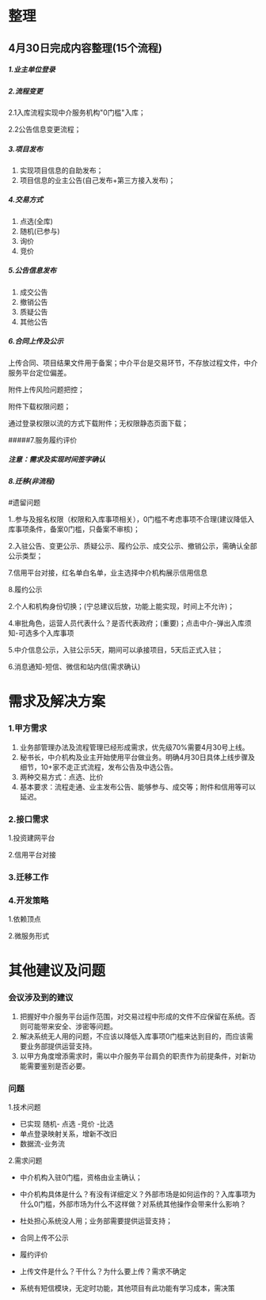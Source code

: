 # 整理

## 4月30日完成内容整理(15个流程)

##### 1.业主单位登录

##### 2.流程变更

2.1入库流程实现中介服务机构"0门槛"入库；

2.2公告信息变更流程；

##### 3.项目发布

1. 实现项目信息的自助发布；
2. 项目信息的业主公告(自己发布+第三方接入发布)；

##### 4.交易方式

1. 点选(全库)
2. 随机(已参与)
3. 询价
4. 竞价

##### 5.公告信息发布

1. 成交公告
2. 撤销公告
3. 质疑公告
4. 其他公告

##### 6.合同上传及公示

上传合同、项目结果文件用于备案；中介平台是交易环节，不存放过程文件，中介服务平台定位偏差。

附件上传风险问题把控；

附件下载权限问题；

通过登录权限以流的方式下载附件；无权限静态页面下载；

#####7.服务履约评价

##### 注意：需求及实现时间签字确认

##### 8.迁移(非流程)



#遗留问题

1..参与及报名权限（权限和入库事项相关），0门槛不考虑事项不合理(建议降低入库事项条件，备案0门槛，只备案不审核)；

2.入驻公告、变更公示、质疑公示、履约公示、成交公示、撤销公示，需确认全部公示类型；

7.信用平台对接，红名单白名单，业主选择中介机构展示信用信息

8.履约公示

2.个人和机构身份切换；(宁总建议后放，功能上能实现，时间上不允许)；

4.审批角色，运营人员代表什么？是否代表政府；(重要)；点击中介-弹出入库须知-可选多个入库事项

5.中介信息公示，入驻公示5天，期间可以承接项目，5天后正式入驻；

6.消息通知-短信、微信和站内信(需求确认)



# 需求及解决方案

### 1.甲方需求

1. 业务部管理办法及流程管理已经形成需求，优先级70%需要4月30号上线。
2. 秘书长，中介机构及业主开始使用平台做业务。明确4月30日具体上线步骤及细节，10+家不走正式流程，发布公告及中选公告。
3. 两种交易方式：点选、比价
4. 基本要求：流程走通、业主发布公告、能够参与、成交等；附件和信用等可以延迟。

### 2.接口需求

1.投资建网平台

2.信用平台对接

### 3.迁移工作

### 4.开发策略

1.依赖顶点

2.微服务形式

# 其他建议及问题

### 会议涉及到的建议

1. 把握好中介服务平台运作范围，对交易过程中形成的文件不应保留在系统。否则可能带来安全、涉密等问题。
2. 解决系统无人用的问题，不应该以降低入库事项0门槛来达到目的，而应该需要业务部提供运营支持。
3. 以甲方角度增添需求时，需以中介服务平台肩负的职责作为前提条件，对新功能需要鉴别是否必要。



### 问题

1.技术问题

- 已实现 随机- 点选 -竞价 -比选
- 单点登录映射关系，增新不改旧
- 数据流-业务流

2.需求问题

* 中介机构入驻0门槛，资格由业主确认；

* 中介机构具体是什么？有没有详细定义？外部市场是如何运作的？入库事项为什么0门槛，外部市场为什么不这样做？对系统其他操作会带来什么影响？

* 杜处担心系统没人用；业务部需要提供运营支持；

* 合同上传不公示

* 履约评价

* 上传文件是什么？干什么？为什么要上传？需求不确定

* 系统有短信模块，无定时功能，其他项目有此功能有学习成本，需决策

  

